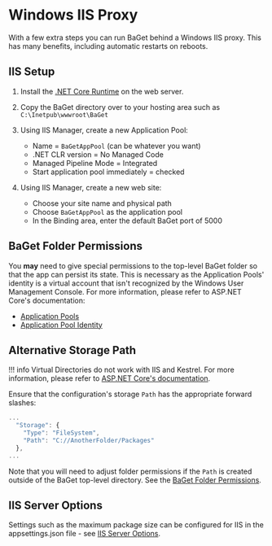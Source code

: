# Windows IIS Proxy

With a few extra steps you can run BaGet behind a Windows IIS proxy. This has many benefits, including automatic restarts on reboots.

## IIS Setup

1. Install the [.NET Core Runtime](https://dotnet.microsoft.com/download) on the web server.
1. Copy the BaGet directory over to your hosting area such as `C:\Inetpub\wwwroot\BaGet`
1. Using IIS Manager, create a new Application Pool:

    - Name = `BaGetAppPool` (can be whatever you want)
    - .NET CLR version = No Managed Code
    - Managed Pipeline Mode = Integrated
    - Start application pool immediately = checked

1. Using IIS Manager, create a new web site:
    - Choose your site name and physical path
    - Choose `BaGetAppPool` as the application pool
    - In the Binding area, enter the default BaGet port of 5000

## BaGet Folder Permissions

You **may** need to give special permissions to the top-level BaGet folder so that the app can persist its state. This is necessary as the Application Pools' identity is a virtual account that isn't recognized by the Windows User Management Console. For more information, please refer to ASP.NET Core's documentation:

* [Application Pools](https://docs.microsoft.com/en-us/aspnet/core/host-and-deploy/iis/?view=aspnetcore-2.2#application-pools)
* [Application Pool Identity](https://docs.microsoft.com/en-us/aspnet/core/host-and-deploy/iis/?view=aspnetcore-2.2#application-pool-identity)

## Alternative Storage Path

!!! info
    Virtual Directories do not work with IIS and Kestrel. For more information, please refer to [ASP.NET Core's documentation](https://docs.microsoft.com/en-us/aspnet/core/host-and-deploy/iis/?view=aspnetcore-2.2#virtual-directories).

Ensure that the configuration's storage `Path` has the appropriate forward slashes:

```javascript
...
  "Storage": {
    "Type": "FileSystem",
    "Path": "C://AnotherFolder/Packages"
  },
...
```

Note that you will need to adjust folder permissions if the `Path` is created outside of the BaGet top-level directory. See the [BaGet Folder Permissions](#baget-folder-permissions).


## IIS Server Options

Settings such as the maximum package size can be configured for IIS in the appsettings.json file - see [IIS Server Options](../configuration.md#iis-server-options).